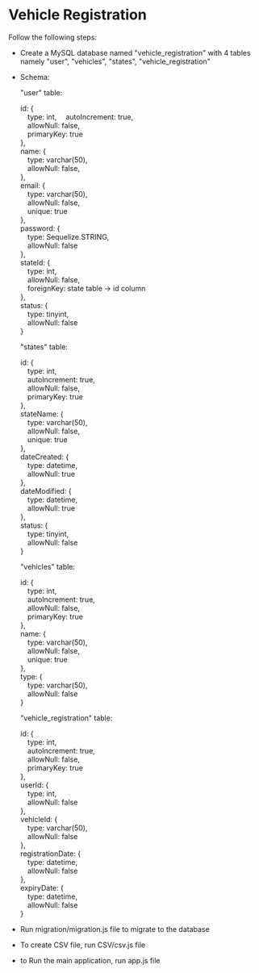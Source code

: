 # Vehicle Registration

Follow the following steps:

* Create a MySQL database named "vehicle_registration" with 4 tables namely "user", "vehicles", "states", "vehicle_registration"
* Schema:

  "user" table:

  id: {  
    &emsp;type: int, 
    &emsp;autoIncrement: true,  
    &emsp;allowNull: false,  
    &emsp;primaryKey: true  
  },  
  name: {  
    &emsp;type: varchar(50),  
    &emsp;allowNull: false,  
  },  
  email: {  
    &emsp;type: varchar(50),  
    &emsp;allowNull: false,  
    &emsp;unique: true  
  },  
  password: {  
    &emsp;type: Sequelize.STRING,  
    &emsp;allowNull: false  
  },  
  stateId: {  
    &emsp;type: int,  
    &emsp;allowNull: false,  
    &emsp;foreignKey: state table -> id column  
  },  
  status: {  
    &emsp;type: tinyint,  
    &emsp;allowNull: false  
  }  

  "states" table:  

  id: {  
    &emsp;type: int,  
    &emsp;autoIncrement: true,  
    &emsp;allowNull: false,  
    &emsp;primaryKey: true  
  },  
  stateName: {  
    &emsp;type: varchar(50),  
    &emsp;allowNull: false,  
    &emsp;unique: true  
  },  
  dateCreated: {  
    &emsp;type: datetime,  
    &emsp;allowNull: true  
  },  
  dateModified: {  
    &emsp;type: datetime,  
    &emsp;allowNull: true  
  },  
  status: {  
    &emsp;type: tinyint,  
    &emsp;allowNull: false  
  }  

  "vehicles" table:  

  id: {  
    &emsp;type: int,  
    &emsp;autoIncrement: true,  
    &emsp;allowNull: false,  
    &emsp;primaryKey: true  
  },  
  name: {  
    &emsp;type: varchar(50),  
    &emsp;allowNull: false,  
    &emsp;unique: true  
  },  
  type: {  
    &emsp;type: varchar(50),  
    &emsp;allowNull: false  
  }  

  "vehicle_registration" table:

  id: {  
    &emsp;type: int,  
    &emsp;autoIncrement: true,  
    &emsp;allowNull: false,  
    &emsp;primaryKey: true  
  },  
  userId: {  
    &emsp;type: int,  
    &emsp;allowNull: false  
  },  
  vehicleId: {  
    &emsp;type: varchar(50),  
    &emsp;allowNull: false  
  },  
  registrationDate: {  
    &emsp;type: datetime,  
    &emsp;allowNull: false  
  },  
  expiryDate: {  
    &emsp;type: datetime,  
    &emsp;allowNull: false  
  }  

* Run migration/migration.js file to migrate to the database
* To create CSV file, run CSV/csv.js file
* to Run the main application, run app.js file